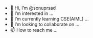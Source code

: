 - 👋 Hi, I’m @sonuprsad
- 👀 I’m interested in ... 
- 🌱 I’m currently learning  CSE(AIML) ...
- 💞️ I’m looking to collaborate on ...
- 📫 How to reach me ...
  

<!---
sonuprsad/sonuprsad is a ✨ special ✨ repository because its `README.md` (this file) appears on your GitHub profile.
You can click the Preview link to take a look at your changes.
--->
